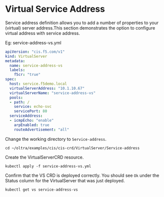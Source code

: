 # Virtual Service Address
 
Service address definition allows you to add a number of properties to your (virtual) server address.This section demonstrates the option to configure virtual address with service address.


Eg: service-address-vs.yml
```yml
apiVersion: "cis.f5.com/v1"
kind: VirtualServer
metadata:
  name: service-address-vs
  labels:
    f5cr: "true"
spec:
  host: service.f5demo.local
  virtualServerAddress: "10.1.10.67"
  virtualServerName: "service-address-vs"
  pools:
  - path: /
    service: echo-svc
    servicePort: 80
  serviceAddress:
  - icmpEcho: "enable"
    arpEnabled: true
    routeAdvertisement: "all"

```
Change the working directory to `Service-address`.
```
cd ~/oltra/examples/cis/cis-crd/VirtualServer/Service-address
```

Create the VirtualServerCRD resource.
```
kubectl apply -f service-address-vs.yml
```

Confirm that the VS CRD is deployed correctly. You should see `Ok` under the Status column for the VirtualServer that was just deployed.
```
kubectl get vs service-address-vs
```